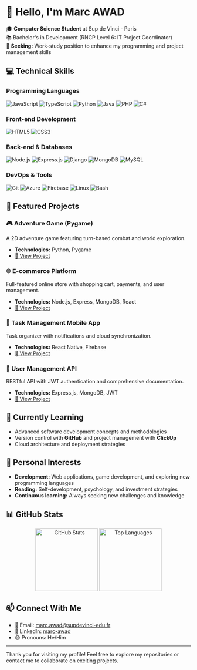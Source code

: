 # 👋 Hello, I'm Marc AWAD

🎓 **Computer Science Student** at Sup de Vinci - Paris  
📚 Bachelor's in Development (RNCP Level 6: IT Project Coordinator)  
🌟 **Seeking:** Work-study position to enhance my programming and project management skills

## 💻 Technical Skills

### Programming Languages
![JavaScript](https://img.shields.io/badge/JavaScript-F7DF1E?style=for-the-badge&logo=javascript&logoColor=black)
![TypeScript](https://img.shields.io/badge/TypeScript-3178C6?style=for-the-badge&logo=typescript&logoColor=white)
![Python](https://img.shields.io/badge/Python-3776AB?style=for-the-badge&logo=python&logoColor=white)
![Java](https://img.shields.io/badge/Java-ED8B00?style=for-the-badge&logo=java&logoColor=white)
![PHP](https://img.shields.io/badge/PHP-777BB4?style=for-the-badge&logo=php&logoColor=white)
![C#](https://img.shields.io/badge/C%23-239120?style=for-the-badge&logo=c-sharp&logoColor=white)

### Front-end Development
![HTML5](https://img.shields.io/badge/HTML5-E34F26?style=for-the-badge&logo=html5&logoColor=white)
![CSS3](https://img.shields.io/badge/CSS3-1572B6?style=for-the-badge&logo=css3&logoColor=white)

### Back-end & Databases
![Node.js](https://img.shields.io/badge/Node.js-339933?style=for-the-badge&logo=nodedotjs&logoColor=white)
![Express.js](https://img.shields.io/badge/Express.js-000000?style=for-the-badge&logo=express&logoColor=white)
![Django](https://img.shields.io/badge/Django-092E20?style=for-the-badge&logo=django&logoColor=white)
![MongoDB](https://img.shields.io/badge/MongoDB-47A248?style=for-the-badge&logo=mongodb&logoColor=white)
![MySQL](https://img.shields.io/badge/MySQL-4479A1?style=for-the-badge&logo=mysql&logoColor=white)

### DevOps & Tools
![Git](https://img.shields.io/badge/Git-F05032?style=for-the-badge&logo=git&logoColor=white)
![Azure](https://img.shields.io/badge/Azure-0078D4?style=for-the-badge&logo=microsoftazure&logoColor=white)
![Firebase](https://img.shields.io/badge/Firebase-FFCA28?style=for-the-badge&logo=firebase&logoColor=black)
![Linux](https://img.shields.io/badge/Linux-FCC624?style=for-the-badge&logo=linux&logoColor=black)
![Bash](https://img.shields.io/badge/Bash-4EAA25?style=for-the-badge&logo=gnu-bash&logoColor=white)

## 🚀 Featured Projects

### 🎮 Adventure Game (Pygame)
A 2D adventure game featuring turn-based combat and world exploration.
- **Technologies:** Python, Pygame
- [🔗 View Project](https://github.com/marc-awad/projet-jeu)

### 🌐 E-commerce Platform
Full-featured online store with shopping cart, payments, and user management.
- **Technologies:** Node.js, Express, MongoDB, React
- [🔗 View Project](https://github.com/marc-awad/projet-ecommerce)

### 📱 Task Management Mobile App
Task organizer with notifications and cloud synchronization.
- **Technologies:** React Native, Firebase
- [🔗 View Project](https://github.com/marc-awad/todo-app)

### 🤖 User Management API
RESTful API with JWT authentication and comprehensive documentation.
- **Technologies:** Express.js, MongoDB, JWT
- [🔗 View Project](https://github.com/marc-awad/api-restful)

## 🌱 Currently Learning
- Advanced software development concepts and methodologies
- Version control with **GitHub** and project management with **ClickUp**
- Cloud architecture and deployment strategies

## 👀 Personal Interests
- **Development:** Web applications, game development, and exploring new programming languages
- **Reading:** Self-development, psychology, and investment strategies
- **Continuous learning:** Always seeking new challenges and knowledge

## 📊 GitHub Stats

<div align="center">
  <img src="https://github-readme-stats.vercel.app/api?username=marc-awad&show_icons=true&theme=radical" alt="GitHub Stats" height="170"/>
  <img src="https://github-readme-stats.vercel.app/api/top-langs/?username=marc-awad&layout=compact&theme=radical" alt="Top Languages" height="170"/>
</div>

## 📫 Connect With Me
- 📧 Email: [marc.awad@supdevinci-edu.fr](mailto:marc.awad@supdevinci-edu.fr)
- 💼 LinkedIn: [marc-awad](https://www.linkedin.com/in/marc-awad)
- 😄 Pronouns: He/Him

---

Thank you for visiting my profile! Feel free to explore my repositories or contact me to collaborate on exciting projects.
